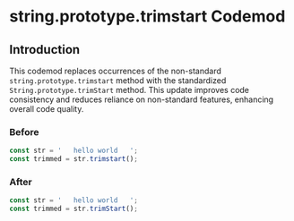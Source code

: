 # string.prototype.trimstart Codemod

## Introduction

This codemod replaces occurrences of the non-standard `string.prototype.trimstart` method with the standardized `String.prototype.trimStart` method. This update improves code consistency and reduces reliance on non-standard features, enhancing overall code quality.

### Before

```javascript
const str = '   hello world   ';
const trimmed = str.trimstart();
```

### After

```javascript
const str = '   hello world   ';
const trimmed = str.trimStart();
```